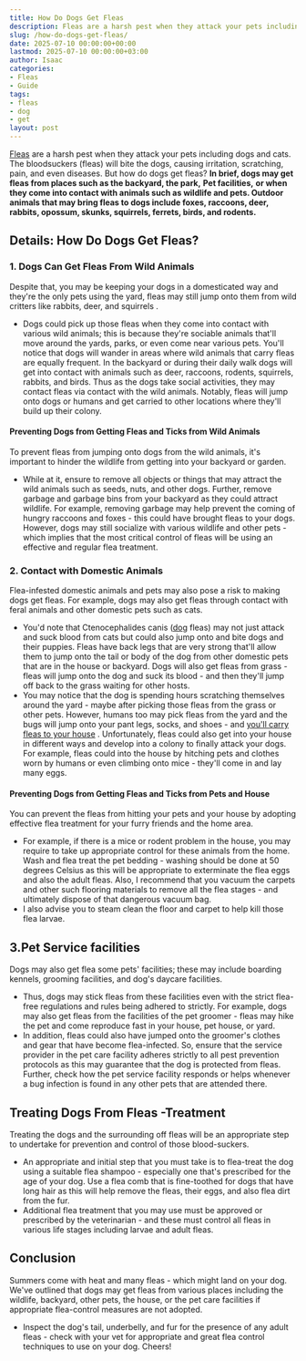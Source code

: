 ```yaml
---
title: How Do Dogs Get Fleas
description: Fleas are a harsh pest when they attack your pets including dogs and cats. The bloodsuckers fleas will bite the dogs, causing irritation, scratching, pain,...
slug: /how-do-dogs-get-fleas/
date: 2025-07-10 00:00:00+00:00
lastmod: 2025-07-10 00:00:00+03:00
author: Isaac
categories:
- Fleas
- Guide
tags:
- fleas
- dog
- get
layout: post
---
```

[Fleas](https://pestpolicy.com/best-dog-backpack-carrier-for-hiking/) are a harsh pest when they attack your pets including dogs and cats. The bloodsuckers (fleas) will bite the dogs, causing irritation, scratching, pain, and even diseases. But how do dogs get fleas?
**In brief, dogs may get fleas from places such as the backyard, the park,**
**Pet facilities,**
**or when they come into contact with animals such as wildlife and pets. Outdoor animals that may bring fleas to dogs include foxes, raccoons, deer, rabbits, opossum, skunks, squirrels, ferrets, birds, and rodents.**
## Details: How Do Dogs Get Fleas?
### 1. Dogs Can Get Fleas From Wild Animals
Despite that, you may be keeping your dogs in a domesticated way and they're the only pets using the yard, fleas may still jump onto them from wild critters like rabbits, deer, and
squirrels
.
- Dogs could pick up those fleas when they come into contact with various wild animals; this is because they're sociable animals that'll move around the yards, parks, or even come near various pets.
You'll notice that dogs will wander in areas where wild animals that carry fleas are equally frequent. In the backyard or during their daily walk dogs will get into contact with animals such as
deer, raccoons, rodents, squirrels, rabbits, and birds.
Thus as the dogs take social activities, they may contact fleas via contact with the wild animals. Notably, fleas will jump onto dogs or humans and get carried to other locations where they'll build up their colony.
#### Preventing Dogs from Getting Fleas and Ticks from Wild Animals
To prevent fleas from jumping onto dogs from the wild animals, it's important to hinder the wildlife from getting into your backyard or garden.
- While at it, ensure to remove all objects or things that may attract the wild animals such as seeds, nuts, and other dogs.
Further, remove garbage and garbage bins from your backyard as they could attract wildlife. For example, removing garbage may help prevent the coming of hungry
raccoons and foxes - this could have brought fleas to your dogs.
However, dogs may still socialize with various wildlife and other pets -which implies that the most critical control of fleas will be using an effective and regular flea treatment.

### 2. Contact with Domestic Animals
Flea-infested domestic animals and pets may also pose a risk to making dogs get fleas. For example, dogs may also get fleas through contact with feral animals and other domestic pets such as cats.
- You'd note that Ctenocephalides canis ([dog](https://pestpolicy.com/best-dog-beds/) fleas) may not just attack and suck blood from cats but could also jump onto and bite dogs and their puppies.
Fleas have back legs that are very strong that'll allow them to jump onto the tail or body of the dog from other domestic pets that are in the house or backyard.
Dogs will also get fleas from grass - fleas will jump onto the dog and suck its blood - and then they'll jump off back to the grass waiting for other hosts.
- You may notice that the dog is spending hours scratching themselves around the yard - maybe after picking those fleas from the grass or other pets.
However, humans too may pick fleas from the yard and the bugs will jump onto your pant legs, socks, and shoes - and
[you'll carry fleas to your house](https://pestpolicy.com/can-humans-carry-fleas-from-one-home-to-another/)
.
Unfortunately, fleas could also get into your house in different ways and develop into a colony to finally attack your dogs. For example, fleas could into the house by
hitching pets and clothes worn by humans or even climbing onto mice - they'll come in and lay many eggs.
#### Preventing Dogs from Getting Fleas and Ticks from Pets and House
You can prevent the fleas from hitting your pets and your house by adopting effective flea treatment for your
furry friends and the home area.
- For example, if there is a mice or rodent problem in the house, you may require to take up appropriate control for these animals from the home.
Wash and flea treat the pet bedding - washing should be done at 50 degrees Celsius as this will be appropriate to exterminate the flea eggs and also the adult fleas.
Also, I recommend that you vacuum the carpets and other such flooring materials to remove all the flea stages - and ultimately dispose of that dangerous vacuum bag.
- I also advise you to steam clean the floor and carpet to help kill those flea larvae.
## 3.**Pet Service facilities**
Dogs may also get flea some pets' facilities; these may include
boarding kennels, grooming facilities, and dog's daycare facilities.
- Thus, dogs may stick fleas from these facilities even with the strict flea-free regulations and rules being adhered to strictly.
For example, dogs may also get fleas from the facilities of the pet groomer - fleas may hike the pet and come reproduce fast in your house, pet house, or yard.
- In addition, fleas could also have jumped onto the groomer's clothes and gear that have become flea-infected.
So, ensure that the service provider in the pet care facility adheres strictly to all pest prevention
protocols as this may guarantee that the dog is protected from fleas.
Further, check how the pet service facility responds or helps whenever a bug infection is found in any other pets that are attended there.
## Treating Dogs From Fleas -**Treatment**
Treating the dogs and the surrounding off fleas will be an appropriate step to undertake for prevention and control of those blood-suckers.
- An appropriate and initial step that you must take is to flea-treat the dog using a suitable flea shampoo - especially one that's prescribed for the age of your dog.
Use a flea comb that is fine-toothed for dogs that have long hair as this will help remove the fleas, their eggs, and also flea dirt from the fur.
- Additional flea treatment that you may use must be approved or prescribed by the veterinarian - and these must control all fleas in various life stages including larvae and adult fleas.
## Conclusion
Summers come with heat and many fleas - which might land on your dog. We've outlined that dogs may get fleas from various places including the wildlife, backyard, other pets, the house, or the pet care facilities if appropriate flea-control measures are not adopted.
- Inspect the dog's tail, underbelly, and fur for the presence of any adult fleas - check with your vet for appropriate and great flea control techniques to use on your dog.
Cheers!
